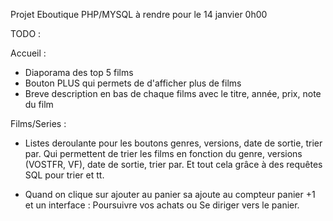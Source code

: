 Projet Eboutique PHP/MYSQL à rendre pour le 14 janvier 0h00

TODO : 

Accueil : 

- Diaporama des top 5 films
- Bouton PLUS qui permets de d'afficher plus de films
- Breve description en bas de chaque films avec le titre, année, prix, note du film

Films/Series :
- Listes deroulante pour les boutons genres, versions, date de sortie, trier par. Qui permettent de trier les films en fonction du genre, versions (VOSTFR, VF), date de sortie, trier par. Et tout cela grâce à des requêtes SQL pour trier et tt.

- Quand on clique sur ajouter au panier sa ajoute au compteur panier +1 et un interface : Poursuivre vos achats ou Se diriger vers le panier.

